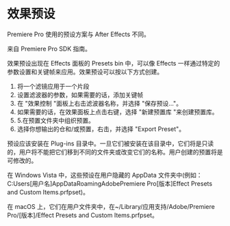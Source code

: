 # 效果预设

Premiere Pro 使用的预设方案与 After Effects 不同。

来自 Premiere Pro SDK 指南。

效果预设出现在 Effects 面板的 Presets bin 中，可以像 Effects 一样通过特定的参数设置和关键帧来应用。效果预设可以按以下方式创建。

1. 将一个滤镜应用于一个片段
2. 设置滤波器的参数，如果需要的话，添加关键帧
3. 在 "效果控制 "面板上右击滤波器名称，并选择 "保存预设..."。
4. 如果需要的话，在效果面板上点击右键，选择 "新建预置库 "来创建预置库。
5. 5.在预置文件夹中组织预置。
6. 选择你想输出的仓和/或预置，右击，并选择 "Export Preset"。

预设应该安装在 Plug-ins 目录中。一旦它们被安装在该目录中，它们将是只读的，用户将不能把它们移到不同的文件夹或改变它们的名称。用户创建的预置将是可修改的。

在 Windows Vista 中，这些预设在用户隐藏的 AppData 文件夹中(例如：C:Users[用户名]AppDataRoamingAdobePremiere Pro[版本]Effect Presets and Custom Items.prfpset)。

在 macOS 上，它们在用户文件夹中，在~/Library/应用支持/Adobe/Premiere Pro/[版本]/Effect Presets and Custom Items.prfpset。
